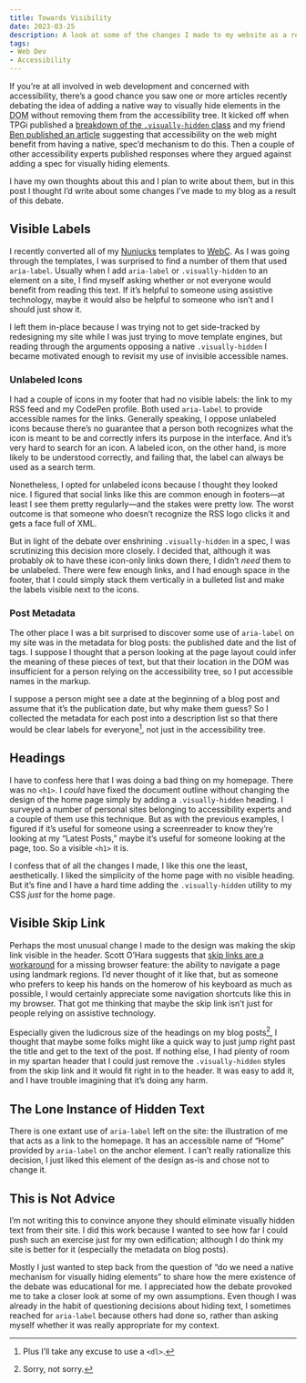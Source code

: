 ```yaml
---
title: Towards Visibility
date: 2023-03-25
description: A look at some of the changes I made to my website as a result of the debate surrounding the need for a native “.visually-hidden” mechanism.
tags:
- Web Dev
- Accessibility
---
```


If you’re at all involved in web development and concerned with accessibility, there’s a good chance you saw one or more articles recently debating the idea of adding a native way to visually hide elements in the <abbr title="Document Object Model">DOM</abbr> without removing them from the accessibility tree. It kicked off when TPGi published a [breakdown of the `.visually-hidden` class](https://www.tpgi.com/the-anatomy-of-visually-hidden/) and my friend [Ben published an article](https://benmyers.dev/blog/native-visually-hidden/) suggesting that accessibility on the web might benefit from having a native, spec’d mechanism to do this. Then a couple of other accessibility experts published responses where they argued against adding a spec for visually hiding elements.
<!-- excerpt -->

I have my own thoughts about this and I plan to write about them, but in this post I thought I’d write about some changes I’ve made to my blog as a result of this debate.

## Visible Labels

I recently converted all of my [Nunjucks](https://mozilla.github.io/nunjucks/) templates to [WebC](https://github.com/11ty/webc). As I was going through the templates, I was surprised to find a number of them that used `aria-label`. Usually when I add `aria-label` or `.visually-hidden` to an element on a site, I find myself asking whether or not everyone would benefit from reading this text. If it’s helpful to someone using assistive technology, maybe it would also be helpful to someone who isn’t and I should just show it.

I left them in-place because I was trying not to get side-tracked by redesigning my site while I was just trying to move template engines, but reading through the arguments opposing a native `.visually-hidden` I became motivated enough to revisit my use of invisible accessible names.

### Unlabeled Icons

I had a couple of icons in my footer that had no visible labels: the link to my RSS feed and my CodePen profile. Both used `aria-label` to provide accessible names for the links. Generally speaking, I oppose unlabeled icons because there’s no guarantee that a person both recognizes what the icon is meant to be and correctly infers its purpose in the interface. And it’s very hard to search for an icon. A labeled icon, on the other hand, is more likely to be understood correctly, and failing that, the label can always be used as a search term.

Nonetheless, I opted for unlabeled icons because I thought they looked nice. I figured that social links like this are common enough in footers—at least I see them pretty regularly—and the stakes were pretty low. The worst outcome is that someone who doesn’t recognize the RSS logo clicks it and gets a face full of XML.

But in light of the debate over enshrining `.visually-hidden` in a spec, I was scrutinizing this decision more closely. I decided that, although it was probably _ok_ to have these icon-only links down there, I didn’t _need_ them to be unlabeled. There were few enough links, and I had enough space in the footer, that I could simply stack them vertically in a bulleted list and make the labels visible next to the icons.

### Post Metadata 

The other place I was a bit surprised to discover some use of `aria-label` on my site was in the metadata for blog posts: the published date and the list of tags. I suppose I thought that a person looking at the page layout could infer the meaning of these pieces of text, but that their location in the DOM was insufficient for a person relying on the accessibility tree, so I put accessible names in the markup.

I suppose a person might see a date at the beginning of a blog post and assume that it’s the publication date, but why make them guess? So I collected the metadata for each post into a description list so that there would be clear labels for everyone[^1], not just in the accessibility tree.

## Headings

I have to confess here that I was doing a bad thing on my homepage. There was no `<h1>`. I *could* have fixed the document outline without changing the design of the home page simply by adding a `.visually-hidden` heading. I surveyed a number of personal sites belonging to accessibility experts and a couple of them use this technique. But as with the previous examples, I figured if it’s useful for someone using a screenreader to know they’re looking at my “Latest Posts,” maybe it’s useful for someone looking at the page, too. So a visible `<h1>` it is.

I confess that of all the changes I made, I like this one the least, aesthetically. I liked the simplicity of the home page with no visible heading. But it’s fine and I have a hard time adding the `.visually-hidden` utility to my CSS *just* for the home page.

## Visible Skip Link

Perhaps the most unusual change I made to the design was making the skip link visible in the header. Scott O’Hara suggests that [skip links are a workaround](https://www.scottohara.me/blog/2023/03/21/visually-hidden-hack.html) for a missing browser feature: the ability to navigate a page using landmark regions. I’d never thought of it like that, but as someone who prefers to keep his hands on the homerow of his keyboard as much as possible, I would certainly appreciate some navigation shortcuts like this in my browser. That got me thinking that maybe the skip link isn’t just for people relying on assistive technology.

Especially given the ludicrous size of the headings on my blog posts[^2], I thought that maybe some folks might like a quick way to just jump right past the title and get to the text of the post. If nothing else, I had plenty of room in my spartan header that I could just remove the `.visually-hidden` styles from the skip link and it would fit right in to the header. It was easy to add it, and I have trouble imagining that it’s doing any harm.

## The Lone Instance of Hidden Text

There is one extant use of `aria-label` left on the site: the illustration of me that acts as a link to the homepage. It has an accessible name of “Home” provided by `aria-label` on the anchor element. I can’t really rationalize this decision, I just liked this element of the design as-is and chose not to change it.

## This is Not Advice

I’m not writing this to convince anyone they should eliminate visually hidden text from their site. I did this work because I wanted to see how far I could push such an exercise just for my own edification; although I do think my site is better for it (especially the metadata on blog posts).

Mostly I just wanted to step back from the question of “do we need a native mechanism for visually hiding elements” to share how the mere existence of the debate was educational for me. I appreciated how the debate provoked me to take a closer look at some of my own assumptions. Even though I was already in the habit of questioning decisions about hiding text, I sometimes reached for `aria-label` because others had done so, rather than asking myself whether it was really appropriate for my context.

[^1]: Plus I’ll take any excuse to use a `<dl>`.
[^2]: Sorry, not sorry.
